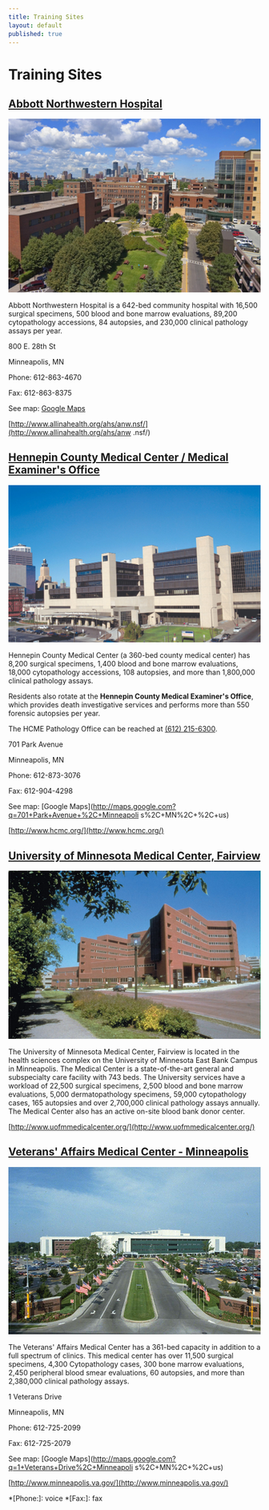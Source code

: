 ```yaml
---
title: Training Sites
layout: default
published: true
---
```


#  Training Sites

## [Abbott Northwestern Hospital](../node/3918)

![abbott_nw.jpg](/images/abbott_nw.jpg)

Abbott Northwestern Hospital is a 642-bed community hospital with 16,500
surgical specimens, 500 blood and bone marrow evaluations, 89,200
cytopathology accessions, 84 autopsies, and 230,000 clinical pathology assays
per year.

800 E. 28th St

Minneapolis, MN

Phone: 612-863-4670

Fax: 612-863-8375

See map: [Google
Maps](http://maps.google.com?q=800+E.+28th+St%2C+Minneapolis%2C+MN%2C+%2C+us)

[http://www.allinahealth.org/ahs/anw.nsf/](http://www.allinahealth.org/ahs/anw
.nsf/)

## [Hennepin County Medical Center / Medical Examiner's Office](../node/3921)

![hcmc.jpg](/images/hcmc.jpg)

Hennepin County Medical Center (a 360-bed county medical center) has 8,200
surgical specimens, 1,400 blood and bone marrow evaluations, 18,000
cytopathology accessions, 108 autopsies, and more than 1,800,000 clinical
pathology assays.

Residents also rotate at the **Hennepin County Medical Examiner's Office**,
which provides death investigative services and performs more than 550
forensic autopsies per year.

The HCME Pathology Office can be reached at [(612)
215-6300](tel:+16122156300).

701 Park Avenue

Minneapolis, MN

Phone: 612-873-3076

Fax: 612-904-4298

See map: [Google Maps](http://maps.google.com?q=701+Park+Avenue+%2C+Minneapoli
s%2C+MN%2C+%2C+us)

[http://www.hcmc.org/](http://www.hcmc.org/)

## [University of Minnesota Medical Center, Fairview](../node/3919)

![ummcf.jpg](/images/ummcf.jpg)

The University of Minnesota Medical Center, Fairview is located in the health
sciences complex on the University of Minnesota East Bank Campus in
Minneapolis. The Medical Center is a state-of-the-art general and subspecialty
care facility with 743 beds. The University services have a workload of 22,500
surgical specimens, 2,500 blood and bone marrow evaluations, 5,000
dermatopathology specimens, 59,000 cytopathology cases, 165 autopsies and over
2,700,000 clinical pathology assays annually. The Medical Center also has an
active on-site blood bank donor center.

[http://www.uofmmedicalcenter.org/](http://www.uofmmedicalcenter.org/)

## [Veterans' Affairs Medical Center - Minneapolis](../node/3920)

![vamc.jpg](/images/vamc.jpg)

The Veterans' Affairs Medical Center has a 361-bed capacity in addition to a
full spectrum of clinics. This medical center has over 11,500 surgical
specimens, 4,300 Cytopathology cases, 300 bone marrow evaluations, 2,450
peripheral blood smear evaluations, 60 autopsies, and more than 2,380,000
clinical pathology assays.

1 Veterans Drive

Minneapolis, MN

Phone: 612-725-2099

Fax: 612-725-2079

See map: [Google Maps](http://maps.google.com?q=1+Veterans+Drive%2C+Minneapoli
s%2C+MN%2C+%2C+us)

[http://www.minneapolis.va.gov/](http://www.minneapolis.va.gov/)

  *[Phone:]: voice
  *[Fax:]: fax